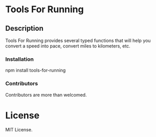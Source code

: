 # Tools For Running

## Description

Tools For Running provides several typed functions that will help you convert a speed into pace, convert miles to kilometers, etc.

### Installation

npm install tools-for-running

### Contributors

Contributors are more than welcomed.

# License

MIT License.
